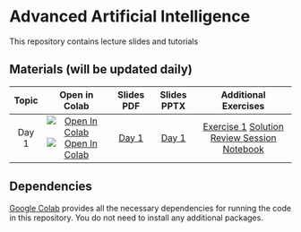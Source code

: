 # Advanced Artificial Intelligence

This repository contains lecture slides and tutorials 

## Materials (will be updated daily)

|          Topic           |                                                                                                                                                              Open in Colab                                                                                                                                                               |          Slides PDF           |          Slides PPTX           |                                                    Additional Exercises                                                     
|:------------------------:|:----------------------------------------------------------------------------------------------------------------------------------------------------------------------------------------------------------------------------------------------------------------------------------------------------------------------------------------:|:-----------------------------:|:------------------------------:|:---------------------------------------------------------------------------------------------------------------------------:
| Day 1 |                                                                                   [![Open In Colab](https://colab.research.google.com/assets/colab-badge.svg)](https://colab.research.google.com/drive/1RO4NO8q9oceZqDzMGeY4PAiTk2cBr765?usp=sharing)  [![Open In Colab](https://colab.research.google.com/assets/colab-badge.svg)](https://colab.research.google.com/drive/1dXVKfOFcYgfeNnwY077xFQilKqEcbWm_?usp=sharing)                                                                                                                  | [Day 1](./Lectures/Day-1.pdf) | [Day 1](./Lectures/Day-1.pptx) |  [Exercise 1](./Exercises/day1_Linear_Regression_Basics.ipynb) [Solution](./Solutions/day1_Linear_Regression_Basics.ipynb)  [Review Session Notebook](./Exercises/LinearRegression.ipynb)
                         

## Dependencies

[Google Colab](https://colab.research.google.com) provides all the necessary dependencies for running the code in this
repository. You do not need to install any additional packages.

